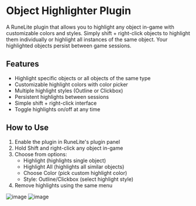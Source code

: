 # Object Highlighter Plugin
A RuneLite plugin that allows you to highlight any object in-game with customizable colors and styles. Simply shift + right-click objects to highlight them individually or highlight all instances of the same object. Your highlighted objects persist between game sessions.

## Features
- Highlight specific objects or all objects of the same type
- Customizable highlight colors with color picker
- Multiple highlight styles (Outline or Clickbox)
- Persistent highlights between sessions
- Simple shift + right-click interface
- Toggle highlights on/off at any time

## How to Use
1. Enable the plugin in RuneLite's plugin panel
2. Hold Shift and right-click any object in-game
3. Choose from options:
   - Highlight (highlights single object)
   - Highlight All (highlights all similar objects)
   - Choose Color (pick custom highlight color)
   - Style: Outline/Clickbox (select highlight style)
4. Remove highlights using the same menu

![image](https://github.com/user-attachments/assets/7df5914e-31aa-4533-8677-6f236ecac629)
![image](https://github.com/user-attachments/assets/463898ff-d4ab-4f97-b9b0-c8eecf2cf6fe)
